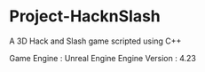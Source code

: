 # Project-HacknSlash
A 3D Hack and Slash game scripted using C++

Game Engine : Unreal Engine
Engine Version : 4.23
